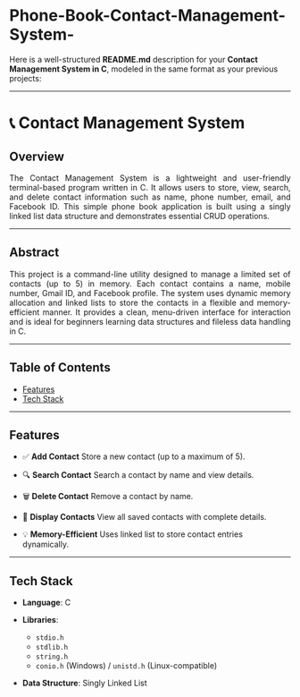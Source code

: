 # Phone-Book-Contact-Management-System-
Here is a well-structured **README.md** description for your **Contact Management System in C**, modeled in the same format as your previous projects:

---

# 📞 Contact Management System

## Overview

<p align="justify">
The Contact Management System is a lightweight and user-friendly terminal-based program written in C. It allows users to store, view, search, and delete contact information such as name, phone number, email, and Facebook ID. This simple phone book application is built using a singly linked list data structure and demonstrates essential CRUD operations.
</p>

---

## Abstract

<p align="justify">
This project is a command-line utility designed to manage a limited set of contacts (up to 5) in memory. Each contact contains a name, mobile number, Gmail ID, and Facebook profile. The system uses dynamic memory allocation and linked lists to store the contacts in a flexible and memory-efficient manner. It provides a clean, menu-driven interface for interaction and is ideal for beginners learning data structures and fileless data handling in C.
</p>

---

## Table of Contents

* [Features](#features)
* [Tech Stack](#tech-stack)

---

## Features

* ✅ **Add Contact**
  Store a new contact (up to a maximum of 5).

* 🔍 **Search Contact**
  Search a contact by name and view details.

* 🗑️ **Delete Contact**
  Remove a contact by name.

* 📄 **Display Contacts**
  View all saved contacts with complete details.

* 💡 **Memory-Efficient**
  Uses linked list to store contact entries dynamically.

---

## Tech Stack

* **Language**: C
* **Libraries**:

  * `stdio.h`
  * `stdlib.h`
  * `string.h`
  * `conio.h` (Windows) / `unistd.h` (Linux-compatible)
* **Data Structure**: Singly Linked List


